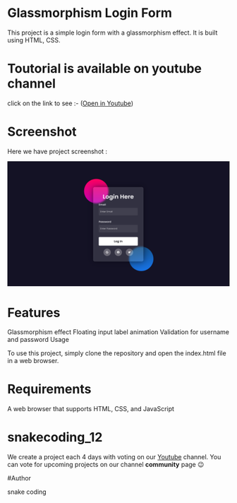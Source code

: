 # Glassmorphism Login Form

This project is a simple login form with a glassmorphism effect. It is built using HTML, CSS.

# Toutorial is available on youtube channel 
click on the link to see :- ([Open in Youtube]())

# Screenshot
Here we have project screenshot :

![screenshot](screenshot.png)

# Features

Glassmorphism effect
Floating input label animation
Validation for username and password
Usage

To use this project, simply clone the repository and open the index.html file in a web browser.

# Requirements

A web browser that supports HTML, CSS, and JavaScript



# snakecoding_12

We create a project each 4 days with voting on our <a href="https://youtube.com/@snakecoding_12" target="_blank">Youtube</a> channel.
You can vote for upcoming projects on our channel **community** page :wink:


#Author

snake coding


